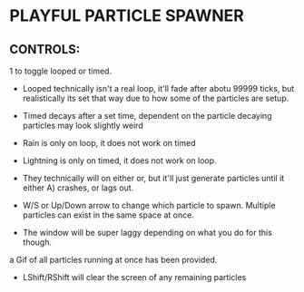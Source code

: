 # PLAYFUL PARTICLE SPAWNER
## CONTROLS:

1 to toggle looped or timed.
- Looped technically isn't a real loop, it'll fade after abotu 99999 ticks, but realistically its set that way due to how some of the particles are setup.
- Timed decays after a set time, dependent on the particle decaying particles may look slightly weird
- Rain is only on loop, it does not work on timed
- Lightning is only on timed, it does not work on loop.
- They technically will on either or, but it'll just generate particles until it either A) crashes, or lags out.

- W/S or Up/Down arrow to change which particle to spawn. Multiple particles can exist in the same space at once. 
- The window will be super laggy depending on what you do for this though. 

a Gif of all particles running at once has been provided. 

- LShift/RShift will clear the screen of any remaining particles
